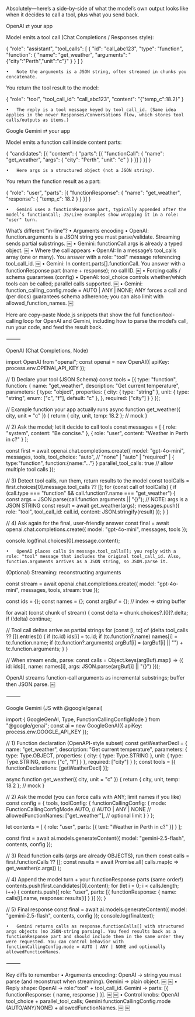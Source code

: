 Absolutely—here’s a side-by-side of what the model’s own output looks like when it decides to call a tool, plus what you send back.

OpenAI ⇄ your app

Model emits a tool call (Chat Completions / Responses style):

{
  "role": "assistant",
  "tool_calls": [
    {
      "id": "call_abc123",
      "type": "function",
      "function": {
        "name": "get_weather",
        "arguments": "{\"city\":\"Perth\",\"unit\":\"c\"}"
      }
    }
  ]
}

	•	Note the arguments is a JSON string, often streamed in chunks you concatenate.  ￼

You return the tool result to the model:

{
  "role": "tool",
  "tool_call_id": "call_abc123",
  "content": "{\"temp_c\":18.2}"
}

	•	The reply is a tool message keyed by tool_call_id. (Same idea applies in the newer Responses/Conversations flow, which stores tool calls/outputs as items.)  ￼

Google Gemini ⇄ your app

Model emits a function call inside content parts:

{
  "candidates": [{
    "content": {
      "parts": [{
        "functionCall": {
          "name": "get_weather",
          "args": { "city": "Perth", "unit": "c" }
        }
      }]
    }
  }]
}

	•	Here args is a structured object (not a JSON string).  ￼

You return the function result as a part:

{
  "role": "user",
  "parts": [{
    "functionResponse": {
      "name": "get_weather",
      "response": { "temp_c": 18.2 }
    }
  }]
}

	•	Gemini uses a functionResponse part, typically appended after the model’s functionCall; JS/Live examples show wrapping it in a role: "user" turn.  ￼

What’s different “in-line”?
	•	Arguments encoding
	•	OpenAI: function.arguments is a JSON string you must parse/validate. Streaming sends partial substrings.  ￼
	•	Gemini: functionCall.args is already a typed object.  ￼
	•	Where the call appears
	•	OpenAI: In a message’s tool_calls array (one or many). You answer with a role: "tool" message referencing tool_call_id.  ￼
	•	Gemini: In content.parts[].functionCall. You answer with a functionResponse part (name + response); no call ID.  ￼
	•	Forcing calls / schema guarantees (config)
	•	OpenAI: tool_choice controls whether/which tools can be called; parallel calls supported.  ￼
	•	Gemini: function_calling_config.mode = AUTO | ANY | NONE; ANY forces a call and (per docs) guarantees schema adherence; you can also limit with allowed_function_names.  ￼

Here are copy-paste Node.js snippets that show the full function/tool-calling loop for OpenAI and Gemini, including how to parse the model’s call, run your code, and feed the result back.

⸻

OpenAI (Chat Completions, Node)

import OpenAI from "openai";
const openai = new OpenAI({ apiKey: process.env.OPENAI_API_KEY });

// 1) Declare your tool (JSON Schema)
const tools = [{
  type: "function",
  function: {
    name: "get_weather",
    description: "Get current temperature",
    parameters: {
      type: "object",
      properties: {
        city: { type: "string" },
        unit: { type: "string", enum: ["c", "f"], default: "c" },
      },
      required: ["city"]
    }
  }
}];

// Example function your app actually runs
async function get_weather({ city, unit = "c" }) {
  return { city, unit, temp: 18.2 }; // mock
}

// 2) Ask the model; let it decide to call tools
const messages = [
  { role: "system", content: "Be concise." },
  { role: "user", content: "Weather in Perth in c?" }
];

const first = await openai.chat.completions.create({
  model: "gpt-4o-mini",
  messages,
  tools,
  tool_choice: "auto",            // "none" | "auto" | "required" | { type:"function", function:{name:"..."} }
  parallel_tool_calls: true        // allow multiple tool calls
});

// 3) Detect tool calls, run them, return results to the model
const toolCalls = first.choices[0].message.tool_calls ?? [];
for (const call of toolCalls) {
  if (call.type === "function" && call.function?.name === "get_weather") {
    const args = JSON.parse(call.function.arguments || "{}"); // NOTE: args is a JSON STRING
    const result = await get_weather(args);
    messages.push({
      role: "tool",
      tool_call_id: call.id,
      content: JSON.stringify(result)
    });
  }
}

// 4) Ask again for the final, user-friendly answer
const final = await openai.chat.completions.create({
  model: "gpt-4o-mini",
  messages,
  tools
});

console.log(final.choices[0].message.content);

	•	OpenAI places calls in message.tool_calls[]; you reply with a role: "tool" message that includes the original tool_call_id. Also, function.arguments arrives as a JSON string, so JSON.parse it.  ￼

(Optional) Streaming: reconstructing arguments

const stream = await openai.chat.completions.create({
  model: "gpt-4o-mini",
  messages,
  tools,
  stream: true
});

const ids = {};
const names = {};
const argBuf = {}; // index -> string buffer

for await (const chunk of stream) {
  const delta = chunk.choices?.[0]?.delta;
  if (!delta) continue;

  // Tool call deltas arrive as partial strings
  for (const [i, tc] of (delta.tool_calls ?? []).entries()) {
    if (tc.id) ids[i] = tc.id;
    if (tc.function?.name) names[i] = tc.function.name;
    if (tc.function?.arguments) argBuf[i] = (argBuf[i] || "") + tc.function.arguments;
  }
}

// When stream ends, parse:
const calls = Object.keys(argBuf).map(i => ({
  id: ids[i],
  name: names[i],
  args: JSON.parse(argBuf[i] || "{}")
}));

OpenAI streams function-call arguments as incremental substrings; buffer then JSON.parse.  ￼

⸻

Google Gemini (JS with @google/genai)

import { GoogleGenAI, Type, FunctionCallingConfigMode } from "@google/genai";
const ai = new GoogleGenAI({ apiKey: process.env.GOOGLE_API_KEY });

// 1) Function declaration (OpenAPI-style subset)
const getWeatherDecl = {
  name: "get_weather",
  description: "Get current temperature",
  parameters: {
    type: Type.OBJECT,
    properties: {
      city: { type: Type.STRING },
      unit: { type: Type.STRING, enum: ["c", "f"] }
    },
    required: ["city"]
  }
};
const tools = [{ functionDeclarations: [getWeatherDecl] }];

async function get_weather({ city, unit = "c" }) {
  return { city, unit, temp: 18.2 }; // mock
}

// 2) Ask the model (you can force calls with ANY; limit names if you like)
const config = {
  tools,
  toolConfig: {
    functionCallingConfig: {
      mode: FunctionCallingConfigMode.AUTO,          // AUTO | ANY | NONE
      // allowedFunctionNames: ["get_weather"],      // optional limit
    }
  }
};

let contents = [
  { role: "user", parts: [{ text: "Weather in Perth in c?" }] }
];

const first = await ai.models.generateContent({
  model: "gemini-2.5-flash",
  contents,
  config
});

// 3) Read function calls (args are already OBJECTS), run them
const calls = first.functionCalls ?? [];
const results = await Promise.all(
  calls.map(c => get_weather(c.args))
);

// 4) Append the model turn + your functionResponse parts (same order!)
contents.push(first.candidates[0].content);
for (let i = 0; i < calls.length; i++) {
  contents.push({
    role: "user",
    parts: [{ functionResponse: { name: calls[i].name, response: results[i] } }]
  });
}

// 5) Final response
const final = await ai.models.generateContent({
  model: "gemini-2.5-flash",
  contents,
  config
});
console.log(final.text);

	•	Gemini returns calls as response.functionCalls[] with structured args objects (no JSON-string parsing). You feed results back as a functionResponse part and should include them in the same order they were requested. You can control behavior with functionCallingConfig.mode = AUTO | ANY | NONE and optionally allowedFunctionNames.  ￼

⸻

Key diffs to remember
	•	Arguments encoding: OpenAI → string you must parse (and reconstruct when streaming). Gemini → plain object.  ￼ ￼
	•	Reply shape: OpenAI → role:"tool" + tool_call_id. Gemini → parts: [{ functionResponse: { name, response } }].  ￼ ￼
	•	Control knobs: OpenAI tool_choice + parallel_tool_calls; Gemini functionCallingConfig.mode (AUTO/ANY/NONE) + allowedFunctionNames.  ￼ ￼